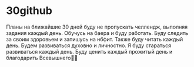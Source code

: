 # 30github
Планы на ближайшие 30 дней
буду не пропускать челлендж, выполняя задания каждый день. Обучусь на баера и буду работать. Буду следить за своим здоровьем и запишусь на нбфит. Также буду читать каждый день. Будем развиваться духовно и личностно. Я буду стараться развиваться каждый день. Буду ценить каждый прожитый день и благодарить Всевышнего🙏🏻

